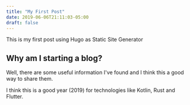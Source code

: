 ```yaml
---
title: "My First Post"
date: 2019-06-06T21:11:03-05:00
draft: false
---
```


This is my first post using Hugo as Static Site Generator
<!--more-->

## Why am I starting a blog?

Well, there are some useful information I've found and I think this a good way to share them.

I think this is a good year (2019) for technologies like Kotlin, Rust and Flutter.




